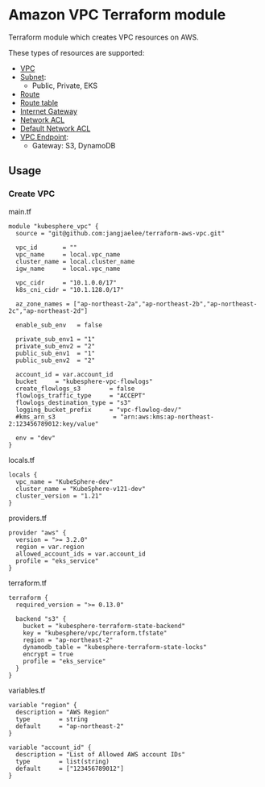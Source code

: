 # Amazon VPC Terraform module

Terraform module which creates VPC resources on AWS.

These types of resources are supported:

* [VPC](https://registry.terraform.io/providers/hashicorp/aws/latest/docs/resources/vpc)
* [Subnet](https://registry.terraform.io/providers/hashicorp/aws/latest/docs/resources/subnet):
  * Public, Private, EKS
* [Route](https://registry.terraform.io/providers/hashicorp/aws/latest/docs/resources/route)
* [Route table](https://registry.terraform.io/providers/hashicorp/aws/latest/docs/resources/route_table)
* [Internet Gateway](https://registry.terraform.io/providers/hashicorp/aws/latest/docs/resources/internet_gateway)
* [Network ACL](https://registry.terraform.io/providers/hashicorp/aws/latest/docs/resources/network_acl)
* [Default Network ACL](https://registry.terraform.io/providers/hashicorp/aws/latest/docs/resources/default_network_acl)
* [VPC Endpoint](https://registry.terraform.io/providers/hashicorp/aws/latest/docs/resources/vpc_endpoint):
  * Gateway: S3, DynamoDB


## Usage
### Create VPC

main.tf
```hcl
module "kubesphere_vpc" {
  source = "git@github.com:jangjaelee/terraform-aws-vpc.git"

  vpc_id       = ""
  vpc_name     = local.vpc_name
  cluster_name = local.cluster_name
  igw_name     = local.vpc_name

  vpc_cidr     = "10.1.0.0/17"
  k8s_cni_cidr = "10.1.128.0/17"
  
  az_zone_names = ["ap-northeast-2a","ap-northeast-2b","ap-northeast-2c","ap-northeast-2d"]

  enable_sub_env   = false
  
  private_sub_env1 = "1"
  private_sub_env2 = "2"
  public_sub_env1  = "1"
  public_sub_env2  = "2"
  
  account_id = var.account_id
  bucket     = "kubesphere-vpc-flowlogs"
  create_flowlogs_s3        = false
  flowlogs_traffic_type     = "ACCEPT"
  flowlogs_destination_type = "s3"
  logging_bucket_prefix     = "vpc-flowlog-dev/"
  #kms_arn_s3                = "arn:aws:kms:ap-northeast-2:123456789012:key/value"
  
  env = "dev"
}
```

locals.tf
```hcl
locals {
  vpc_name = "KubeSphere-dev"
  cluster_name = "KubeSphere-v121-dev"
  cluster_version = "1.21"
}
```

providers.tf
```hcl
provider "aws" {
  version = ">= 3.2.0"
  region = var.region
  allowed_account_ids = var.account_id
  profile = "eks_service"
}
```

terraform.tf
```hcl
terraform {
  required_version = ">= 0.13.0"

  backend "s3" {
    bucket = "kubesphere-terraform-state-backend"
    key = "kubesphere/vpc/terraform.tfstate"
    region = "ap-northeast-2"
    dynamodb_table = "kubesphere-terraform-state-locks"
    encrypt = true
    profile = "eks_service"
  }
}
```

variables.tf
```hcl
variable "region" {
  description = "AWS Region"
  type        = string
  default     = "ap-northeast-2"
}

variable "account_id" {
  description = "List of Allowed AWS account IDs"
  type        = list(string)
  default     = ["123456789012"]
}
```
